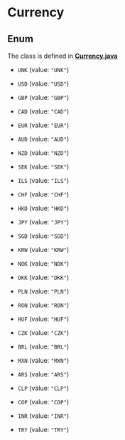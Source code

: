 

# Currency

## Enum

The class is defined in **[Currency.java](../../src/main/java/org/openapitools/model/Currency.java)**


* `UNK` (value: `"UNK"`)

* `USD` (value: `"USD"`)

* `GBP` (value: `"GBP"`)

* `CAD` (value: `"CAD"`)

* `EUR` (value: `"EUR"`)

* `AUD` (value: `"AUD"`)

* `NZD` (value: `"NZD"`)

* `SEK` (value: `"SEK"`)

* `ILS` (value: `"ILS"`)

* `CHF` (value: `"CHF"`)

* `HKD` (value: `"HKD"`)

* `JPY` (value: `"JPY"`)

* `SGD` (value: `"SGD"`)

* `KRW` (value: `"KRW"`)

* `NOK` (value: `"NOK"`)

* `DKK` (value: `"DKK"`)

* `PLN` (value: `"PLN"`)

* `RON` (value: `"RON"`)

* `HUF` (value: `"HUF"`)

* `CZK` (value: `"CZK"`)

* `BRL` (value: `"BRL"`)

* `MXN` (value: `"MXN"`)

* `ARS` (value: `"ARS"`)

* `CLP` (value: `"CLP"`)

* `COP` (value: `"COP"`)

* `INR` (value: `"INR"`)

* `TRY` (value: `"TRY"`)



